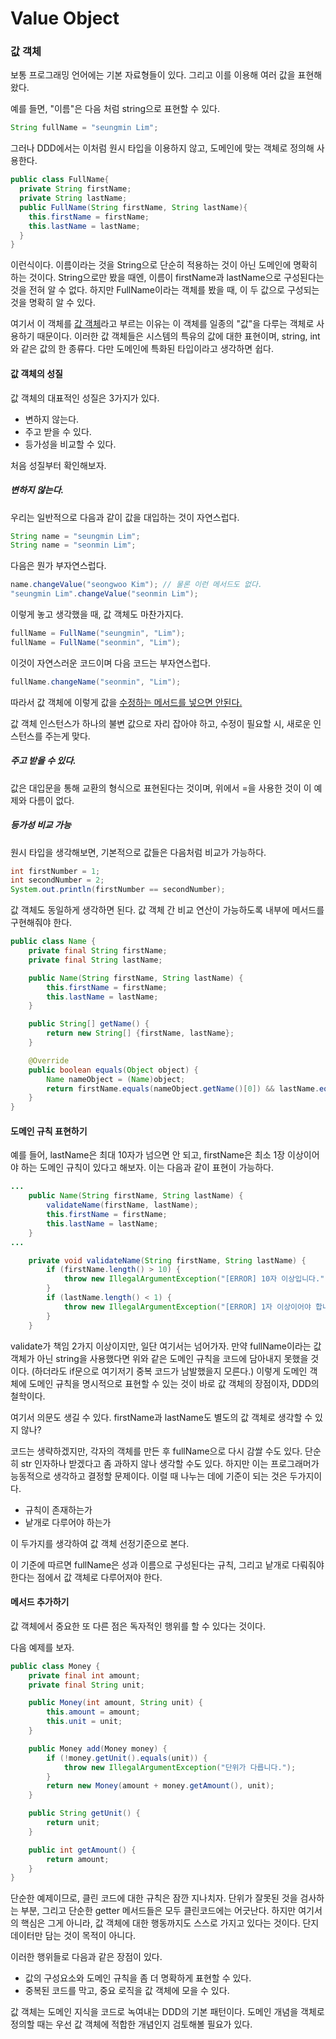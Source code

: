 # Value Object



### 값 객체

보통 프로그래밍 언어에는 기본 자료형들이 있다. 그리고 이를 이용해  여러 값을 표현해왔다.

예를 들면, "이름"은 다음 처럼 string으로 표현할 수 있다.

```java
String fullName = "seungmin Lim";
```

그러나 DDD에서는 이처럼 원시 타입을 이용하지 않고, 도메인에 맞는 객체로 정의해 사용한다.

```java
public class FullName{
  private String firstName;
  private String lastName;
  public FullName(String firstName, String lastName){
    this.firstName = firstName;
    this.lastName = lastName;
  }
}
```

이런식이다. 이름이라는 것을 String으로 단순히 적용하는 것이 아닌 도메인에 명확히 하는 것이다. String으로만 봤을 때엔, 이름이 firstName과 lastName으로 구성된다는 것을 전혀 알 수 없다. 하지만 FullName이라는 객체를 봤을 때, 이 두 값으로 구성되는 것을 명확히 알 수 있다.

여기서 이 객체를 <u>값 객체</u>라고 부르는 이유는 이 객체를 일종의 "값"을 다루는 객체로 사용하기 때문이다. 이러한 값 객체들은 시스템의 특유의 값에 대한 표현이며, string, int와 같은 값의 한 종류다. 다만 도메인에 특화된 타입이라고 생각하면 쉽다.



#### 값 객체의 성질

값 객체의 대표적인 성질은 3가지가 있다.

- 변하지 않는다.
- 주고 받을 수 있다.
- 등가성을 비교할 수 있다.

처음 성질부터 확인해보자.



##### 변하지 않는다.

우리는 일반적으로 다음과 같이 값을 대입하는 것이 자연스럽다.

```java
String name = "seungmin Lim";
String name = "seonmin Lim";
```

다음은 뭔가 부자연스럽다.

```java
name.changeValue("seongwoo Kim"); // 물론 이런 메서드도 없다.
"seungmin Lim".changeValue("seonmin Lim");
```

이렇게 놓고 생각했을 때, 값 객체도 마찬가지다.

```java
fullName = FullName("seungmin", "Lim");
fullName = FullName("seonmin", "Lim");
```

이것이 자연스러운 코드이며 다음 코드는 부자연스럽다.

```java
fullName.changeName("seonmin", "Lim");
```

따라서 값 객체에 이렇게 값을 <u>수정하는 메서드를 넣으면 안된다.</u>

값 객체 인스턴스가 하나의 불변 값으로 자리 잡아야 하고, 수정이 필요할 시, 새로운 인스턴스를 주는게 맞다.



##### 주고 받을 수 있다.

값은 대입문을 통해 교환의 형식으로 표현된다는 것이며, 위에서 =을 사용한 것이 이 예제와 다름이 없다.



##### 등가성 비교 가능

원시 타입을 생각해보면, 기본적으로 값들은 다음처럼 비교가 가능하다.

```java
int firstNumber = 1;
int secondNumber = 2;
System.out.println(firstNumber == secondNumber);
```

값 객체도 동일하게 생각하면 된다. 값 객체 간 비교 연산이 가능하도록 내부에 메서드를 구현해줘야 한다.

```java
public class Name {
	private final String firstName;
	private final String lastName;

	public Name(String firstName, String lastName) {
		this.firstName = firstName;
		this.lastName = lastName;
	}

	public String[] getName() {
		return new String[] {firstName, lastName};
	}

	@Override
	public boolean equals(Object object) {
		Name nameObject = (Name)object;
		return firstName.equals(nameObject.getName()[0]) && lastName.equals(nameObject.getName()[1]);
	}
}
```



#### 도메인 규칙 표현하기

예를 들어, lastName은 최대 10자가 넘으면 안 되고, firstName은 최소 1장 이상이어야 하는 도메인 규칙이 있다고 해보자. 이는 다음과 같이 표현이 가능하다.

```java
...
	public Name(String firstName, String lastName) {
		validateName(firstName, lastName);
		this.firstName = firstName;
		this.lastName = lastName;
	}
...

	private void validateName(String firstName, String lastName) {
		if (firstName.length() > 10) {
			throw new IllegalArgumentException("[ERROR] 10자 이상입니다.");
		}
		if (lastName.length() < 1) {
			throw new IllegalArgumentException("[ERROR] 1자 이상이어야 합니다.");
		}
	}
```

validate가 책임 2가지 이상이지만, 일단 여기서는 넘어가자. 만약 fullName이라는 값 객체가 아닌 string을 사용했다면 위와 같은 도메인 규칙을 코드에 담아내지 못했을 것이다. (하더라도 if문으로 여기저기 중복 코드가 남발했을지 모른다.) 이렇게 도메인 객체에 도메인 규칙을 명시적으로 표현할 수 있는 것이 바로 값 객체의 장점이자, DDD의 철학이다.

여기서 의문도 생길 수 있다. firstName과 lastName도 별도의 값 객체로 생각할 수 있지 않나?

코드는 생략하겠지만, 각자의 객체를 만든 후 fullName으로 다시 감쌀 수도 있다. 단순히 str 인자하나 받겠다고 좀 과하지 않나 생각할 수도 있다. 하지만 이는 프로그래머가 능동적으로 생각하고 결정할 문제이다. 이럴 때 나누는 데에 기준이 되는 것은 두가지이다.

- 규칙이 존재하는가
- 낱개로 다루어야 하는가

이 두가지를 생각하여 값 객체 선정기준으로 본다.

이 기준에 따르면 fullName은 성과 이름으로 구성된다는 규칙, 그리고 낱개로 다뤄줘야 한다는 점에서 값 객체로 다루어져야 한다.



#### 메서드 추가하기

값 객체에서 중요한 또 다른 점은 독자적인 행위를 할 수 있다는 것이다.

다음 예제를 보자.

```java
public class Money {
	private final int amount;
	private final String unit;

	public Money(int amount, String unit) {
		this.amount = amount;
		this.unit = unit;
	}

	public Money add(Money money) {
		if (!money.getUnit().equals(unit)) {
			throw new IllegalArgumentException("단위가 다릅니다.");
		}
		return new Money(amount + money.getAmount(), unit);
	}

	public String getUnit() {
		return unit;
	}

	public int getAmount() {
		return amount;
	}
}
```

단순한 예제이므로, 클린 코드에 대한 규칙은 잠깐 지나치자. 단위가 잘못된 것을 검사하는 부분, 그리고 단순한 getter 메서드들은 모두 클린코드에는 어긋난다. 하지만 여기서의 핵심은 그게 아니라, 값 객체에 대한 행동까지도 스스로 가지고 있다는 것이다. 단지 데이터만 담는 것이 목적이 아니다.



이러한 행위들로 다음과 같은 장점이 있다.

- 값의 구성요소와 도메인 규칙을 좀 더 명확하게 표현할 수 있다.
- 중복된 코드를 막고, 중요 로직을 값 객체에 모을 수 있다.

값 객체는 도메인 지식을 코드로 녹여내는 DDD의 기본 패턴이다. 도메인 개념을 객체로 정의할 때는 우선 값 객체에 적합한 개념인지 검토해볼 필요가 있다.